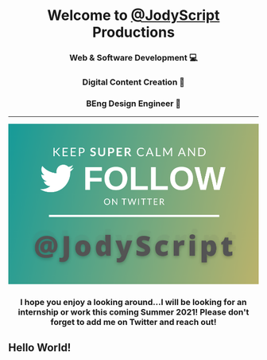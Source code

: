 <h1 align="center">Welcome to <a href="https://twitter.com/JodyScript">@JodyScript </a>Productions</h1>
<h3 align="center">Web & Software Development 💻 </h2>
<h3 align="center">Digital Content Creation 🎨</h2>
<h3 align="center">BEng Design Engineer 📐</h3>

---

<p align="center"><a href="https://twitter.com/jodyscript"><img src="Images/followontwitter.png" width="650"></a></p>
<h3 align="center">I hope you enjoy a looking around...I will be looking for an internship or work this coming Summer 2021! Please don't forget to add me on Twitter and reach out!</h3>

<!--
**devjody/devjody** is a ✨ _special_ ✨ repository because its `README.md` (this file) appears on your GitHub profile.-->

## Hello World!
